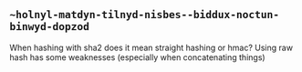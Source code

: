 ## `~holnyl-matdyn-tilnyd-nisbes--biddux-noctun-binwyd-dopzod`
When hashing with sha2 does it mean straight hashing or hmac?
Using raw hash has some weaknesses (especially when concatenating things)